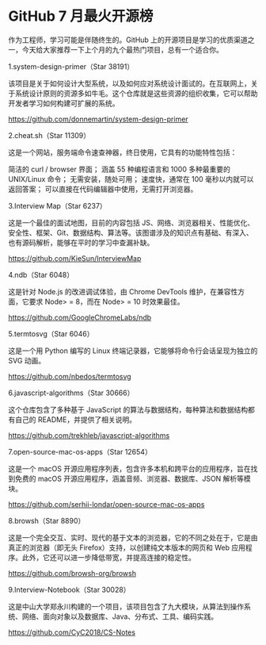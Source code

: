 GitHub 7 月最火开源榜
===========


作为工程师，学习可能是伴随终生的。GitHub 上的开源项目是学习的优质渠道之一，今天给大家推荐一下上个月的九个最热门项目，总有一个适合你。

1.system-design-primer（Star 38191）

该项目是关于如何设计大型系统，以及如何应对系统设计面试的。在互联网上，关于系统设计原则的资源多如牛毛。这个仓库就是这些资源的组织收集，它可以帮助开发者学习如何构建可扩展的系统。



https://github.com/donnemartin/system-design-primer

2.cheat.sh（Star 11309）

这是一个网站，服务端命令速查神器，终日使用，它具有的功能特性包括：

简洁的 curl / browser 界面；
涵盖 55 种编程语言和 1000 多种最重要的 UNIX/Linux 命令；
无需安装，随处可用；
速度快，通常在 100 毫秒以内就可以返回答案；
可以直接在代码编辑器中使用，无需打开浏览器。

3.Interview Map（Star 6237）

这是一个最佳的面试地图，目前的内容包括 JS、网络、浏览器相关、性能优化、安全性、框架、Git、数据结构、算法等。该图谱涉及的知识点有基础、有深入、也有源码解析，能够在平时的学习中查漏补缺。

https://github.com/KieSun/InterviewMap

4.ndb（Star 6048）

这是针对 Node.js 的改进调试体验，由 Chrome DevTools 维护，在兼容性方面，它要求 Node> = 8，而在 Node> = 10 时效果最佳。

https://github.com/GoogleChromeLabs/ndb

5.termtosvg（Star 6046）

这是一个用 Python 编写的 Linux 终端记录器，它能够将命令行会话呈现为独立的 SVG 动画。

https://github.com/nbedos/termtosvg

6.javascript-algorithms（Star 30666）

这个仓库包含了多种基于 JavaScript 的算法与数据结构，每种算法和数据结构都有自己的 README，并提供了相关说明。

https://github.com/trekhleb/javascript-algorithms

7.open-source-mac-os-apps（Star 12654）

这是一个 macOS 开源应用程序列表，包含许多本机和跨平台的应用程序，旨在找到免费的 macOS 开源应用程序，涵盖音频、浏览器、数据库、JSON 解析等模块。



https://github.com/serhii-londar/open-source-mac-os-apps

8.browsh（Star 8890）

这是一个完全交互、实时、现代的基于文本的浏览器，它的不同之处在于，它是由真正的浏览器（即无头 Firefox）支持，以创建纯文本版本的网页和 Web 应用程序。此外，它还可以进一步降低带宽，并提高连接的稳定性。

https://github.com/browsh-org/browsh

9.Interview-Notebook（Star 30028）

这是中山大学郑永川构建的一个项目，该项目包含了九大模块，从算法到操作系统、网络、面向对象以及数据库、Java、分布式、工具、编码实践。

https://github.com/CyC2018/CS-Notes


